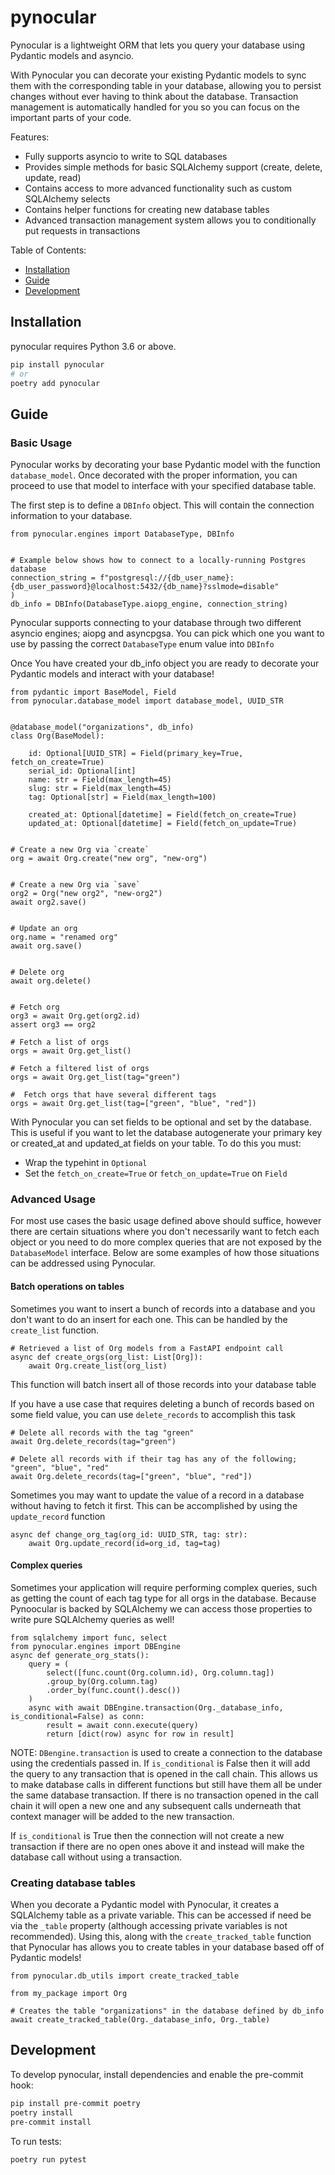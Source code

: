 # pynocular

Pynocular is a lightweight ORM that lets you query your database using Pydantic models and asyncio.

With Pynocular you can decorate your existing Pydantic models to sync them with the corresponding table in your
database, allowing you to persist changes without ever having to think about the database. Transaction management is 
automatically handled for you so you can focus on the important parts of your code.


Features:

- Fully supports asyncio to write to SQL databases
- Provides simple methods for basic SQLAlchemy support (create, delete, update, read)
- Contains access to more advanced functionality such as custom SQLAlchemy selects
- Contains helper functions for creating new database tables
- Advanced transaction management system allows you to conditionally put requests in transactions

Table of Contents:

- [Installation](#installation)
- [Guide](#guide)
- [Development](#development)

## Installation

pynocular requires Python 3.6 or above.

```bash
pip install pynocular
# or
poetry add pynocular
```

## Guide

### Basic Usage
Pynocular works by decorating your base Pydantic model with the function `database_model`. Once decorated
with the proper information, you can proceed to use that model to interface with your specified database table.

The first step is to define a `DBInfo` object. This will contain the connection information to your database.

```
from pynocular.engines import DatabaseType, DBInfo


# Example below shows how to connect to a locally-running Postgres database
connection_string = f"postgresql://{db_user_name}:{db_user_password}@localhost:5432/{db_name}?sslmode=disable"
)
db_info = DBInfo(DatabaseType.aiopg_engine, connection_string)
```

Pynocular supports connecting to your database through two different asyncio engines; aiopg and asyncpgsa.
You can pick which one you want to use by passing the correct `DatabaseType` enum value into `DBInfo`

Once You have created your db_info object you are ready to decorate your Pydantic models and interact with your database!

```
from pydantic import BaseModel, Field
from pynocular.database_model import database_model, UUID_STR


@database_model("organizations", db_info)
class Org(BaseModel):

    id: Optional[UUID_STR] = Field(primary_key=True, fetch_on_create=True)
    serial_id: Optional[int]
    name: str = Field(max_length=45)
    slug: str = Field(max_length=45)
    tag: Optional[str] = Field(max_length=100)

    created_at: Optional[datetime] = Field(fetch_on_create=True)
    updated_at: Optional[datetime] = Field(fetch_on_update=True)


# Create a new Org via `create`
org = await Org.create("new org", "new-org")


# Create a new Org via `save`
org2 = Org("new org2", "new-org2")
await org2.save()


# Update an org
org.name = "renamed org"
await org.save()


# Delete org
await org.delete()


# Fetch org
org3 = await Org.get(org2.id)
assert org3 == org2

# Fetch a list of orgs
orgs = await Org.get_list()

# Fetch a filtered list of orgs
orgs = await Org.get_list(tag="green")

#  Fetch orgs that have several different tags
orgs = await Org.get_list(tag=["green", "blue", "red"])
```

With Pynocular you can set fields to be optional and set by the database. This is useful
if you want to let the database autogenerate your primary key or created_at and updated_at fields
on your table. To do this you must:
* Wrap the typehint in `Optional`
* Set the `fetch_on_create=True` or `fetch_on_update=True` on `Field`

### Advanced Usage
For most use cases the basic usage defined above should suffice, however there are certain situations
where you don't necessarily want to fetch each object or you need to do more complex queries that
are not exposed by the `DatabaseModel` interface. Below are some examples of how those situations can
be addressed using Pynocular.

#### Batch operations on tables
Sometimes you want to insert a bunch of records into a database and you don't want to do an insert for each one.
This can be handled by the `create_list` function.

```
# Retrieved a list of Org models from a FastAPI endpoint call
async def create_orgs(org_list: List[Org]):
    await Org.create_list(org_list)

```
This function will batch insert all of those records into your database table


If you have a use case that requires deleting a bunch of records based on some field value, you can use `delete_records` to accomplish
this task
```
# Delete all records with the tag "green"
await Org.delete_records(tag="green")

# Delete all records with if their tag has any of the following; "green", "blue", "red"
await Org.delete_records(tag=["green", "blue", "red"])
```

Sometimes you may want to update the value of a record in a database without having to fetch it first. This can be accomplished by using
the `update_record` function
```
async def change_org_tag(org_id: UUID_STR, tag: str):
    await Org.update_record(id=org_id, tag=tag)
```

#### Complex queries
Sometimes your application will require performing complex queries, such as getting the count of each tag type for all orgs in the database.
Because Pynoocular is backed by SQLAlchemy we can access those properties to write pure SQLAlchemy queries as well!

```
from sqlalchemy import func, select
from pynocular.engines import DBEngine
async def generate_org_stats():
    query = (
        select([func.count(Org.column.id), Org.column.tag])
        .group_by(Org.column.tag)
        .order_by(func.count().desc())
    )
    async with await DBEngine.transaction(Org._database_info, is_conditional=False) as conn:
        result = await conn.execute(query)
        return [dict(row) async for row in result]
``` 
NOTE: `DBengine.transaction` is used to create a connection to the database using the credentials passed in.
If `is_conditional` is False then it will add the query to any transaction that is opened in the call chain. This allows us to make database calls
in different functions but still have them all be under the same database transaction. If there is no transaction opened in the call chain it will open
a new one and any subsequent calls underneath that context manager will be added to the new transaction.

If `is_conditional` is True then the connection will not create a new transaction if there are no open ones above it and instead will make the database call
without using a transaction.


### Creating database tables
When you decorate a Pydantic model with Pynocular, it creates a SQLAlchemy table as a private variable. This can be accessed if need be via the `_table` property
(although accessing private variables is not recommended). Using this, along with the `create_tracked_table` function that Pynocular has allows you to create tables
in your database based off of Pydantic models!

```
from pynocular.db_utils import create_tracked_table

from my_package import Org

# Creates the table "organizations" in the database defined by db_info
await create_tracked_table(Org._database_info, Org._table)

```

## Development

To develop pynocular, install dependencies and enable the pre-commit hook:

```bash
pip install pre-commit poetry
poetry install
pre-commit install
```

To run tests:

```bash
poetry run pytest
```
